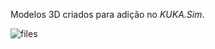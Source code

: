 Modelos 3D criados para adição no _KUKA.Sim_.

![files](https://user-images.githubusercontent.com/45035051/49017353-d0b53300-f16f-11e8-949b-0eb90376252a.PNG)
